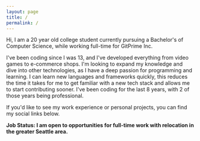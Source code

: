 ```yaml
---
layout: page
title: /
permalink: /
---
```


Hi, I am a 20 year old college student currently pursuing a Bachelor's of Computer Science, while working full-time for GitPrime Inc.

I've been coding since I was 13, and I've developed everything from video games to e-commerce shops. I'm looking to expand my knowledge and dive into other technologies, as I have a deep passion for programming and learning. I can learn new languages and frameworks quickly, this reduces the time it takes for me to get familiar with a new tech stack and allows me to start contributing sooner. I've been coding for the last 8 years, with 2 of those years being professional.

If you'd like to see my work experience or personal projects, you can find my social links below.

**Job Status: I am open to opportunities for full-time work with relocation in the greater Seattle area.**